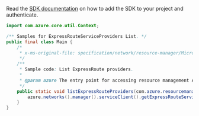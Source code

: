Read the [SDK documentation](https://github.com/Azure/azure-sdk-for-java/blob/azure-resourcemanager_2.12.0/sdk/resourcemanager/azure-resourcemanager/README.md) on how to add the SDK to your project and authenticate.

```java
import com.azure.core.util.Context;

/** Samples for ExpressRouteServiceProviders List. */
public final class Main {
    /*
     * x-ms-original-file: specification/network/resource-manager/Microsoft.Network/stable/2021-05-01/examples/ExpressRouteProviderList.json
     */
    /**
     * Sample code: List ExpressRoute providers.
     *
     * @param azure The entry point for accessing resource management APIs in Azure.
     */
    public static void listExpressRouteProviders(com.azure.resourcemanager.AzureResourceManager azure) {
        azure.networks().manager().serviceClient().getExpressRouteServiceProviders().list(Context.NONE);
    }
}
```
